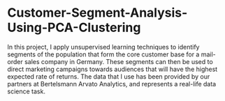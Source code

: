 # Customer-Segment-Analysis-Using-PCA-Clustering
In this project, I apply unsupervised learning techniques to identify segments of the population that form the core customer base for a mail-order sales company in Germany. These segments can then be used to direct marketing campaigns towards audiences that will have the highest expected rate of returns. The data that I use has been provided by our partners at Bertelsmann Arvato Analytics, and represents a real-life data science task.
